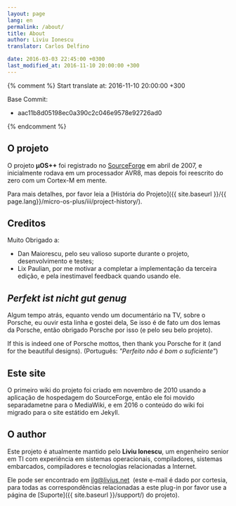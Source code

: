 ```yaml
---
layout: page
lang: en
permalink: /about/
title: About
author: Liviu Ionescu
translator: Carlos Delfino 

date: 2016-03-03 22:45:00 +0300
last_modified_at: 2016-11-10 20:00:00 +300
---
```

{% comment %}
Start translate at: 2016-11-10 20:00:00 +300

Base Commit: 
 - aac11b8d05198ec0a390c2c046e9578e92726ad0

{% endcomment %}

## O projeto

O projeto **µOS++** foi registrado no [SourceForge](http://sourceforge.net/projects/micro-os-plus/) 
em abril de 2007, e inicialmente rodava em um processador AVR8, mas depois foi 
reescrito do zero com um Cortex-M em mente.

Para mais detalhes, por favor leia a 
[História do Projeto]({{ site.baseurl }}/{{ page.lang}}/micro-os-plus/iii/project-history/).

## Creditos

Muito Obrigado a:

  * Dan Maiorescu, pelo seu valioso suporte durante o projeto, desenvolvimento e testes;
  * Lix Paulian, por me motivar a completar a implementação da terceira edição, e pela 
    inestimavel feedback quando usando ele.

## _Perfekt ist nicht gut genug_

Algum tempo atrás, equanto vendo um documentário na TV, sobre o Porsche, eu ouvir
esta linha e gostei dela, Se isso é de fato um dos lemas da Porsche, então 
obrigado Porsche por isso (e pelo seu belo projeto). 

If this is indeed one of Porsche mottos, then thank you Porsche for it (and for the beautiful designs). 
(Português: _"Perfeito não é bom o suficiente"_)

## Este site

O primeiro wiki do projeto foi criado em novembro de 2010 usando a aplicação 
de hospedagem do SourceForge, então ele foi movido separadametne para o MediaWiki, 
e em 2016 o conteúdo do wiki foi migrado para o site estátido em Jekyll.

## O author

Este projeto é atualmente mantido pelo **Liviu Ionescu**, um engenheiro senior em TI
com experiência em sistemas operacionais, compiladores, sistemas embarcados, 
compiladores e tecnologias relacionadas a Internet.

Ele pode ser encontrado em [ilg@livius.net](mailto:ilg@livius.net) 
(este e-mail é dado por cortesia, para todas as correspondências relacionadas a este
plug-in por favor use a página de [Suporte]({{ site.baseurl }}/support/) do projeto).
